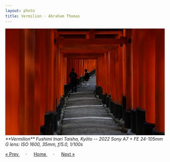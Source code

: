 ```yaml
---
layout: photo
title: Vermilion · Abraham Thomas
---
```


<img src="/assets/photos/Vermilion.jpg" width="540px" class="photo">

<i>
**Vermilion**  
Fushimi Inari Taisha, Kyōto -- 2022  
Sony A7 + FE 24-105mm G lens: ISO 1600, 35mm, f/5.0, 1/100s
</i>

<a href="/gallery/shrine"> &laquo; Prev </a> &emsp; · &emsp; 
<a href="/gallery"> Home </a> &emsp; · &emsp; 
<a href="/gallery/marching"> Next &raquo; </a>
